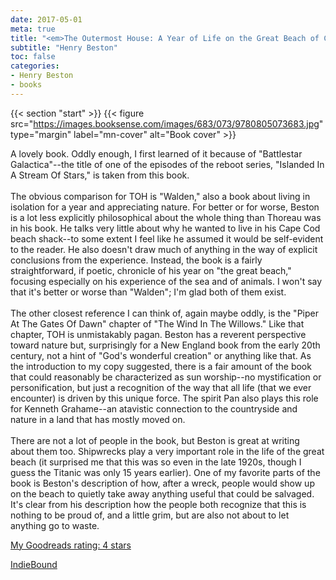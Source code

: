 ```yaml
---
date: 2017-05-01
meta: true
title: "<em>The Outermost House: A Year of Life on the Great Beach of Cape Cod</em>"
subtitle: "Henry Beston"
toc: false
categories:
- Henry Beston
- books
---
```


{{< section "start" >}}
{{< figure src="https://images.booksense.com/images/683/073/9780805073683.jpg" type="margin" label="mn-cover" alt="Book cover" >}}

A lovely book. Oddly enough, I first learned of it because of "Battlestar Galactica"--the title of one of the episodes of the reboot series, "Islanded In A Stream Of Stars," is taken from this book.<br /><br />The obvious comparison for TOH is "Walden," also a book about living in isolation for a year and appreciating nature. For better or for worse, Beston is a lot less explicitly philosophical about the whole thing than Thoreau was in his book. He talks very little about why he wanted to live in his Cape Cod beach shack--to some extent I feel like he assumed it would be self-evident to the reader. He also doesn't draw much of anything in the way of explicit conclusions from the experience. Instead, the book is a fairly straightforward, if poetic, chronicle of his year on "the great beach," focusing especially on his experience of the sea and of animals. I won't say that it's better or worse than "Walden"; I'm glad both of them exist.<br /><br />The other closest reference I can think of, again maybe oddly, is the "Piper At The Gates Of Dawn" chapter of "The Wind In The Willows." Like that chapter, TOH is unmistakably pagan. Beston has a reverent perspective toward nature but, surprisingly for a New England book from the early 20th century, not a hint of "God's wonderful creation" or anything like that. As the introduction to my copy suggested, there is a fair amount of the book that could reasonably be characterized as sun worship--no mystification or personification, but just a recognition of the way that all life (that we ever encounter) is driven by this unique force. The spirit Pan also plays this role for Kenneth Grahame--an atavistic connection to the countryside and nature in a land that has mostly moved on.<br /><br />There are not a lot of people in the book, but Beston is great at writing about them too. Shipwrecks play a very important role in the life of the great beach (it surprised me that this was so even in the late 1920s, though I guess the Titanic was only 15 years earlier). One of my favorite parts of the book is Beston's description of how, after a wreck, people would show up on the beach to quietly take away anything useful that could be salvaged. It's clear from his description how the people both recognize that this is nothing to be proud of, and a little grim, but are also not about to let anything go to waste.

[My Goodreads rating: 4 stars](https://www.goodreads.com/review/show/1979305286)  

[IndieBound](https://www.indiebound.org/book/9780805073683)
